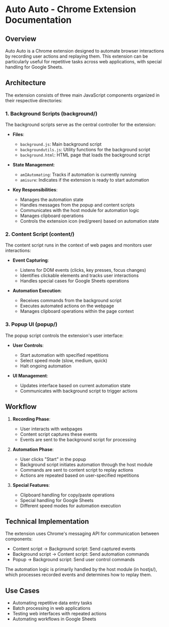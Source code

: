 # Auto Auto - Chrome Extension Documentation

## Overview
Auto Auto is a Chrome extension designed to automate browser interactions by recording user actions and replaying them. This extension can be particularly useful for repetitive tasks across web applications, with special handling for Google Sheets.

## Architecture

The extension consists of three main JavaScript components organized in their respective directories:

### 1. Background Scripts (background/)
The background scripts serve as the central controller for the extension:

- **Files**:
  - `background.js`: Main background script
  - `backgroundutils.js`: Utility functions for the background script
  - `background.html`: HTML page that loads the background script

- **State Management**: 
  - `amIAutomating`: Tracks if automation is currently running
  - `amisure`: Indicates if the extension is ready to start automation

- **Key Responsibilities**:
  - Manages the automation state
  - Handles messages from the popup and content scripts
  - Communicates with the host module for automation logic
  - Manages clipboard operations
  - Controls the extension icon (red/green) based on automation state

### 2. Content Script (content/)
The content script runs in the context of web pages and monitors user interactions:

- **Event Capturing**:
  - Listens for DOM events (clicks, key presses, focus changes)
  - Identifies clickable elements and tracks user interactions
  - Handles special cases for Google Sheets operations

- **Automation Execution**:
  - Receives commands from the background script
  - Executes automated actions on the webpage
  - Manages clipboard operations within the page context

### 3. Popup UI (popup/)
The popup script controls the extension's user interface:

- **User Controls**:
  - Start automation with specified repetitions
  - Select speed mode (slow, medium, quick)
  - Halt ongoing automation

- **UI Management**:
  - Updates interface based on current automation state
  - Communicates with background script to trigger actions

## Workflow

1. **Recording Phase**:
   - User interacts with webpages
   - Content script captures these events
   - Events are sent to the background script for processing

2. **Automation Phase**:
   - User clicks "Start" in the popup
   - Background script initiates automation through the host module
   - Commands are sent to content script to replay actions
   - Actions are repeated based on user-specified repetitions

3. **Special Features**:
   - Clipboard handling for copy/paste operations
   - Special handling for Google Sheets
   - Different speed modes for automation execution

## Technical Implementation

The extension uses Chrome's messaging API for communication between components:
- Content script → Background script: Send captured events
- Background script → Content script: Send automation commands
- Popup → Background script: Send user control commands

The automation logic is primarily handled by the host module (in hostjs/), which processes recorded events and determines how to replay them.

## Use Cases

- Automating repetitive data entry tasks
- Batch processing in web applications
- Testing web interfaces with repeated actions
- Automating workflows in Google Sheets
